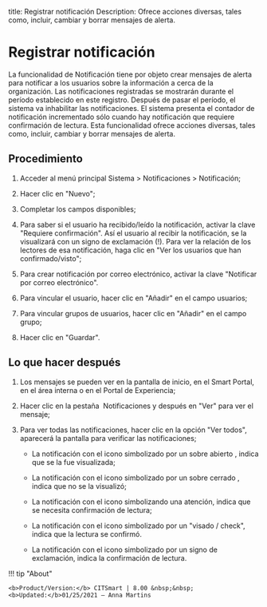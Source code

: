 title: Registrar notificación
Description: Ofrece acciones diversas, tales como, incluir, cambiar y borrar mensajes de alerta.
# Registrar notificación

La funcionalidad de Notificación tiene por objeto crear mensajes de alerta para
notificar a los usuarios sobre la información a cerca de la organización.
Las notificaciones registradas se mostrarán durante el período establecido en
este registro. Después de pasar el período, el sistema va inhabilitar las
notificaciones.
El sistema presenta el contador de notificación incrementado sólo cuando hay
notificación que requiere confirmación de lectura.
Esta funcionalidad ofrece acciones diversas, tales como, incluir, cambiar y
borrar mensajes de alerta.

Procedimiento
-----------------

1.  Acceder al menú principal Sistema \> Notificaciones \> Notificación;

2.  Hacer clic en "Nuevo";

3.  Completar los campos disponibles;

4.  Para saber si el usuario ha recibido/leído la notificación,
    activar la clave "Requiere confirmación". Así el usuario al recibir la
    notificación, se la visualizará con un signo de exclamación (!). Para ver la relación de los lectores de esa notificación,       haga clic en "Ver los usuarios que han confirmado/visto";
    
5.  Para crear notificación por correo electrónico, activar la clave "Notificar
    por correo electrónico".
    
6.  Para vincular el usuario, hacer clic en "Añadir" en el campo usuarios;

7.  Para vincular grupos de usuarios, hacer clic en "Añadir" en el campo grupo;

8.  Hacer clic en "Guardar".

Lo que hacer después
--------------------

1.  Los mensajes se pueden ver en la pantalla de inicio, en el Smart Portal, en
    el área interna o en el Portal de Experiencia;

2.  Hacer clic en la pestaña  Notificaciones y después en "Ver" para ver el
    mensaje;

3.  Para ver todas las notificaciones, hacer clic en la opción "Ver todos",
    aparecerá la pantalla para verificar las notificaciones;

    -   La notificación con el icono simbolizado por un sobre abierto , indica que
        se la fue visualizada;

    -   La notificación con el icono simbolizado por un sobre cerrado , indica que
        no se la visualizó;

    -   La notificación con el icono simbolizando una atención, indica que se
        necesita confirmación de lectura;

    -   La notificación con el icono simbolizado por un "visado / check", indica que
        la lectura se confirmó.
        
    -   La notificación con el icono simbolizado por un signo de exclamación, indica la confirmación de lectura.    


!!! tip "About"

    <b>Product/Version:</b> CITSmart | 8.00 &nbsp;&nbsp;
    <b>Updated:</b>01/25/2021 – Anna Martins
